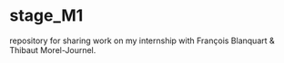 # stage_M1
repository for sharing work on my internship with François Blanquart & Thibaut Morel-Journel.
